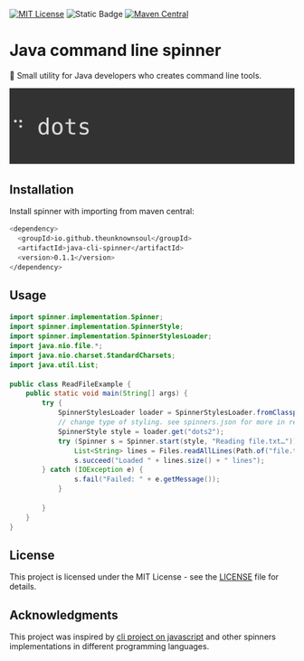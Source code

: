 [![MIT License](https://img.shields.io/badge/License-MIT-green.svg)](https://choosealicense.com/licenses/mit/)
![Static Badge](https://img.shields.io/badge/Language-Java_21-orange)
[![Maven Central](https://img.shields.io/maven-central/v/io.github.theunknownsoul/java-cli-spinner.svg?label=Maven%20Central)](https://search.maven.org/artifact/io.github.theunknownsoul/java-cli-spinner)


# Java command line spinner

🤝 Small utility for Java developers who creates command line tools.

![Screenshot](/screenshot.gif)
## Installation

Install spinner with importing from maven central:

```bash
<dependency>
  <groupId>io.github.theunknownsoul</groupId>
  <artifactId>java-cli-spinner</artifactId>
  <version>0.1.1</version>
</dependency>
```

## Usage

```java
import spinner.implementation.Spinner;
import spinner.implementation.SpinnerStyle;
import spinner.implementation.SpinnerStylesLoader;
import java.nio.file.*;
import java.nio.charset.StandardCharsets;
import java.util.List;

public class ReadFileExample {
    public static void main(String[] args) {
        try {
            SpinnerStylesLoader loader = SpinnerStylesLoader.fromClasspath("spinners.json");
            // change type of styling. see spinners.json for more in resources
            SpinnerStyle style = loader.get("dots2");
            try (Spinner s = Spinner.start(style, "Reading file.txt…")) {
                List<String> lines = Files.readAllLines(Path.of("file.txt"), StandardCharsets.UTF_8);
                s.succeed("Loaded " + lines.size() + " lines");
        } catch (IOException e) {
                s.fail("Failed: " + e.getMessage());
            }
            
        }
    }
}
```

## License
This project is licensed under the MIT License - see the [LICENSE](LICENSE) file for details.

## Acknowledgments
This project was inspired by [cli project on javascript](https://github.com/sindresorhus/cli-spinners)
and other spinners implementations in different programming languages.
